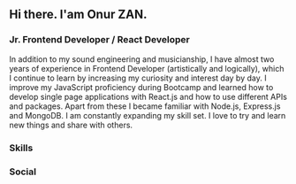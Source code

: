 <h2>Hi there. I'am Onur ZAN.</h2>

<h3>Jr. Frontend Developer / React Developer</h3>

<p>In addition to my sound engineering and musicianship, I have almost two years of experience in Frontend Developer (artistically and logically), 
which I continue to learn by increasing my curiosity and interest day by day. I improve my JavaScript proficiency during Bootcamp and learned how to develop single page applications with React.js and how to use different APIs and packages. Apart from these I became familiar with Node.js, Express.js and MongoDB. I am constantly expanding my skill set. I love to try and learn new things and share with others.</p>

<h3>Skills</h3>

<h3>Social</h3>






